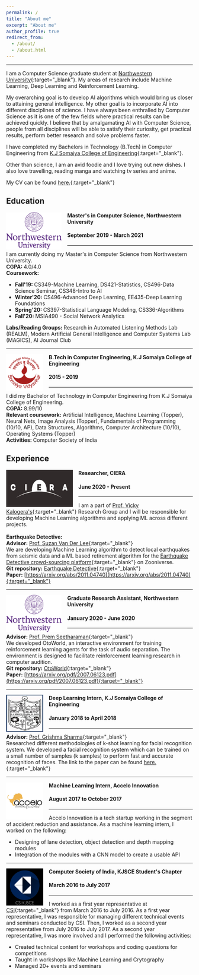 ```yaml
---
permalink: /
title: "About me"
excerpt: "About me"
author_profile: true
redirect_from: 
  - /about/
  - /about.html
---
```

------
I am a Computer Science graduate student at [Northwestern University](https://www.mccormick.northwestern.edu/computer-science/){:target="_blank"}. My areas of research include Machine Learning, Deep Learning and Reinforcement Learning. 

My overarching goal is to develop AI algorithms which would bring us closer to attaining general intelligence. My other goal is to incorporate AI into different disciplines of science. I have always been enthralled by Computer Science as it is one of the few fields where practical results can be achieved quickly. I believe that by amalgamating AI with Computer Science,  people from all disciplines will be able to satisfy their curiosity, get practical results, perform better research and solve problems faster. 

I have completed my Bachelors in Technology (B.Tech) in Computer Engineering from [K.J Somaiya College of Engineering](https://kjsce.somaiya.edu/kjsce/){:target="_blank"}. 

Other than science, I am an avid foodie and I love trying out new dishes. I also love travelling, reading manga and watching tv series and anime.   

My CV can be found [here.](../files/CV.pdf){:target="_blank"}

Education
-----
<img align="left" height="100" width="150" src="../images/logos/NWU.png" style="padding-right:15px">

**Master's in Computer Science, Northwestern University**
#### September 2019 - March 2021
-----
I am currently doing my Master's in Computer Science from Northwestern University. <br>
<strong>CGPA: </strong> 4.0/4.0 <br>
<strong>Coursework:</strong>
* <strong>Fall'19: </strong>CS349-Machine Learning, DS421-Statistics, CS496-Data Science Seminar, CS348-Intro to AI  <br>
* <strong>Winter'20: </strong>CS496-Advanced Deep Learning, EE435-Deep Learning Foundations <br>
* <strong>Spring'20: </strong>CS397-Statistical Language Modeling, CS336-Algorithms <br>
* <strong>Fall'20: </strong>MSIA490 - Social Network Analytics 

<strong>Labs/Reading Groups: </strong>Research in Automated Listening Methods Lab (REALM), Modern Artificial General Intelligence and Computer Systems Lab (MAGICS), AI Journal Club

-----
<img align="left" height="100" width="100" src="../images/logos/somaiya.png" style="padding-right:15px">

**B.Tech in Computer Engineering, K.J Somaiya College of Engineering**
#### 2015 - 2019 
-----
I did my Bachelor of Technology in Computer Engineering from K.J Somaiya College of Engineering. 
<br>
<strong>CGPA:</strong> 8.99/10 <br> 
<strong>Relevant coursework:</strong> Artificial Intelligence, Machine Learning (Topper), Neural Nets, Image Analysis (Topper), Fundamentals of Programming (10/10, AP), Data Structures, Algorithms, Computer Architecture (10/10), Operating Systems (Topper) <br>
<strong>Activities: </strong>Computer Society of India  

Experience
-----
<img align="left" height="100" width="180" src="../images/logos/ciera.jpg" style="padding-right:15px">

**Researcher, CIERA** 
#### June 2020 - Present 

----- 
I am a part of [Prof. Vicky Kalogera's](https://ciera.northwestern.edu/directory/vicky-kalogera/){:target="_blank"} Research Group and I will be responsible for developing Machine Learning algorithms and applying ML across different projects. <br><br>
**Earthquake Detective:** <br> 
**Advisor:** [Prof. Suzan Van Der Lee](http://geophysics.earth.northwestern.edu/seismology/suzan/){:target="_blank"}<br>
We are developing Machine Learning algorithm to detect local earthquakes from seismic data and a ML based retirement algorithm for the [Earthquake Detective crowd-sourcing platform](https://www.zooniverse.org/projects/vivitang/earthquake-detective){:target="_blank"} on Zooniverse.  <br>
**Git repository:** [Earthquake Detective](https://github.com/Omkar-Ranadive/Earthquake-Detective){:target="_blank"} <br>
**Paper:** [https://arxiv.org/abs/2011.04740](https://arxiv.org/abs/2011.04740){:target="_blank"}

-----
<img align="left" height="100" width="150" src="../images/logos/NWU.png" style="padding-right:15px">

**Graduate Research Assistant, Northwestern University**
#### January 2020 - June 2020  

-----
**Advisor:** [Prof. Prem Seetharaman](https://pseeth.github.io/){:target="_blank"} <br>
We developed OtoWorld, an interactive environment for training reinforcement learning agents for the task of audio separation. The environment is designed to facilitate reinforcement learning research in computer audition. <br>
**Git repository:** [OtoWorld](https://github.com/pseeth/otoworld){:target="_blank"} <br>
**Paper:**  [https://arxiv.org/pdf/2007.06123.pdf](https://arxiv.org/pdf/2007.06123.pdf){:target="_blank"}

-----
<img align="left" height="100" width="100" src="../images/logos/kj.jpg" style="padding-right:15px">

**Deep Learning Intern, K.J Somaiya College of Engineering** 
#### January 2018 to April 2018
-----
**Advisor:** [Prof. Grishma Sharma](https://kjsce.somaiya.edu/en/view-member/160102?type=faculty){:target="_blank"} <br>
Researched different methodologies of k-shot learning for facial recognition system. We developed a facial recognition system which can be trained on a small number of samples (k samples) to perform fast and accurate recognition of faces. The link to the paper can be found [here.](https://www.ijcaonline.org/archives/volume181/number18/29966-2018917871){:target="_blank"}

-----
<img align="left" height="100" width="100" src="../images/logos/accelo.jpg" style="padding-right:15px">

**Machine Learning Intern, Accelo Innovation** 
#### August 2017 to October 2017
-----
Accelo Innovation is a tech startup working in the segment of accident reduction and assistance. As a machine learning intern, I worked on the following: 
* Designing of lane detection, object detection and depth mapping modules 
* Integration of the modules with a CNN model to create a usable API 

-----
<img align="left" height="100" width="100" src="../images/logos/csi.png" style="padding-right:15px">

**Computer Society of India, KJSCE Student's Chapter** 
#### March 2016 to July 2017
-----
I worked as a first year representative at [CSI](http://csikjsce.org/){:target="_blank"} from March 2016 to July 2016. As a first year representative, I was responsible for managing different technical events and seminars conducted by CSI. Then, I worked as a second year representative from July 2016 to July 2017. As a second year representative, I was more involved and I performed the following activities: 
* Created technical content for workshops and coding questions for competitions 
* Taught in workshops like Machine Learning and Crytography 
* Managed 20+ events and seminars 


